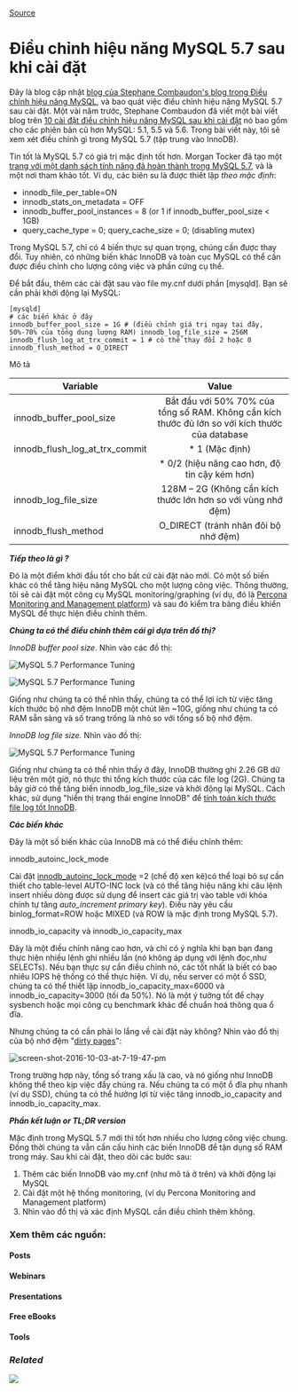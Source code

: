 [Source](https://www.percona.com/blog/2016/10/12/mysql-5-7-performance-tuning-immediately-after-installation/ "Permalink to MySQL 5.7 Performance Tuning Immediately After Installation")

# Điều chỉnh hiệu năng MySQL 5.7 sau khi cài đặt

Đây là blog cập nhật [blog của Stephane Combaudon's blog trong Điều chỉnh hiệu năng MySQL][1], và bao quát việc điều chỉnh hiệu năng MySQL 5.7 sau cài đặt.
Một vài năm trước, Stephane Combaudon đã viết một bài viết blog trên [10 cài đặt điều chỉnh hiệu năng MySQL sau khi cài đặt][1] nó bao gồm cho các phiên bản cũ hơn MySQL: 5.1, 5.5 và 5.6. Trong bài viết này, tôi sẽ xem xét điều chỉnh gì trong MySQL 5.7 (tập trung vào InnoDB).

Tin tốt là MySQL 5.7 có giá trị mặc định tốt hơn. Morgan Tocker đã tạo một [trang với một danh sách tính năng đã hoàn thành trong MySQL 5.7][2], và là một nơi tham khảo tốt. Ví dụ, các biên su là được thiết lập _theo mặc định_:
* innodb_file_per_table=ON
* innodb_stats_on_metadata = OFF
* innodb_buffer_pool_instances = 8 (or 1 if innodb_buffer_pool_size < 1GB)
* query_cache_type = 0; query_cache_size = 0; (disabling mutex)

Trong MySQL 5.7, chỉ có 4 biến thực sự quan trọng, chúng cần được thay đổi. Tuy nhiên, có những biến khác InnoDB và toàn cục MySQL có thể cần được điều chỉnh cho lượng công việc và phần cứng cụ thể.

Để bắt đầu, thêm các cài đặt sau vào file  my.cnf dưới phần [mysqld]. Bạn sẽ cần phải khởi động lại MySQL:

```
[mysqld] 
# các biến khác ở đây
innodb_buffer_pool_size = 1G # (điều chỉnh giá trị ngay tại đây, 50%-70% của tổng dung lượng RAM) innodb_log_file_size = 256M 
innodb_flush_log_at_trx_commit = 1 # có thể thay đổi 2 hoặc 0 
innodb_flush_method = O_DIRECT
```


Mô tả 


| **Variable** |  **Value** |  
|--------------|:-----------:|
| innodb\_buffer\_pool\_size |  Bắt đầu với 50% 70% của tổng số RAM. Không cần kích thước đủ lớn so với kích thước của database |  
| innodb\_flush\_log\_at\_trx\_commit | * 1   (Mặc định)|
||* 0/2 (hiệu năng cao hơn, độ tin cậy kém hơn)|  
| innodb\_log\_file\_size |  128M – 2G (Không cần kích thước lớn hơn so với vùng nhớ đệm) |  
| innodb\_flush\_method |  O_DIRECT (tránh nhân đôi bộ nhớ đệm) | 

 

_**Tiếp theo là gì ?**_

Đó là một điểm khởi đầu tốt cho bất cứ cài đặt nào mới. Có một số biến khác có thể tăng hiệu năng MySQL cho một lượng công việc. Thông thường, tôi sẽ cài đặt một công cụ MySQL monitoring/graphing (ví dụ, đó là [Percona Monitoring and Management platform][3]) và sau đó kiểm tra bảng điều khiển MySQL để thực hiện điều chỉnh thêm.

_**Chúng ta có thể điều chỉnh thêm cái gì dựa trên đồ thị?**_

_InnoDB buffer pool size_. Nhìn vào các đồ thị:

![MySQL 5.7 Performance Tuning][4]

![MySQL 5.7 Performance Tuning][5]

Giống như chúng ta có thể nhìn thấy, chúng ta có thể lợi ích từ việc tăng kích thước bộ nhớ đệm InnoDB một chút lên ~10G, giống như chúng ta có  RAM sẵn sàng và số trang trống là nhỏ so với tổng số  bộ nhớ đệm.

_InnoDB log file size._ Nhìn vào đồ thị:

![MySQL 5.7 Performance Tuning][6]

Giống như chúng ta có thể nhìn thấy ở đây, InnoDB thường ghi 2.26 GB dữ liệu trên một giờ, nó thực thi tổng kích thước của các file log (2G). Chúng ta bây giờ có thể tăng biến innodb\_log\_file\_size và khởi động lại MySQL. Cách khác, sử dụng "hiển thị trạng thái engine InnoDB" để [tính toán kích thước file log tốt InnoDB][7].

_**Các biến khác**_

Đây là một số biến khác của InnoDB mà có thể điều chỉnh thêm:

innodb\_autoinc\_lock_mode

Cài đặt [innodb\_autoinc\_lock\_mode][8] =2 (chế độ xen kẽ)có thể loại bỏ sự cần thiết cho table-level AUTO-INC lock (và có thể tăng hiệu năng khi câu lệnh insert nhiều dòng được sử dụng để insert các giá trị vào table với khóa chính tự tăng *auto\_increment primary key*). Điều này yêu cầu binlog\_format=ROW hoặc MIXED  (và ROW là mặc định trong MySQL 5.7).

innodb\_io\_capacity và innodb\_io\_capacity\_max

Đây là một điều chỉnh nâng cao hơn, và chỉ có ý nghĩa khi bạn bạn đang thực hiện nhiều lệnh ghi nhiều lần (nó không áp dụng với lệnh đọc,như SELECTs). Nếu bạn thực sự cần điều chỉnh nó, các tốt nhất là biết có bao nhiêu IOPS hệ thống có thể thực hiện. Ví dụ, nếu server có một ổ SSD, chúng ta có thể thiết lập innodb_io_capacity_max=6000 và innodb_io_capacity=3000 (tối đa 50%). Nó là một ý tưởng tốt để chạy sysbench hoặc mọi công cụ benchmark khác để chuẩn hoá thông qua ổ đĩa.

Nhưng chúng ta có cần phải lo lắng về cài đặt này không? Nhìn vào đồ thị của bộ nhớ đệm "[dirty pages][9]":

![screen-shot-2016-10-03-at-7-19-47-pm][10]

Trong trường hợp này, tổng số trang xấu là cao, và nó giống như InnoDB không thể theo kịp việc đẩy chúng ra. Nếu chúng ta có một ổ đĩa phụ nhanh (ví dụ SSD), chúng ta có thể hưởng lợi từ việc tăng innodb_io_capacity and innodb_io_capacity_max.

_**Phần kết luận or TL;DR version**_

Mặc định trong MySQL 5.7 mới thì tốt hơn nhiều cho lượng công việc chung. Đồng thời chúng ta vẫn cần cấu hình các biến InnoDB để tận dụng số RAM trong máy. Sau khi cài đặt, theo dõi các bước sau:

1. Thêm các biến InnoDB vào my.cnf (như mô tả ở trên) và khởi động lại MySQL
2. Cài đặt một hệ thống monitoring, (ví dụ Percona Monitoring and Management platform)
3. Nhìn vào đồ thị và xác định MySQL cần điều chỉnh thêm không.

### Xem thêm các nguồn:

#### Posts

#### Webinars

#### Presentations

#### Free eBooks

#### Tools

### _Related_

![][11]

[1]: https://www.percona.com/blog/2014/01/28/10-mysql-performance-tuning-settings-after-installation/
[2]: http://www.thecompletelistoffeatures.com/
[3]: http://pmmdemo.percona.com
[4]: https://www.percona.com/blog/wp-content/uploads/2016/10/Screen-Shot-2016-10-03-at-12.49.22-PM.png
[5]: https://www.percona.com/blog/wp-content/uploads/2016/10/Screen-Shot-2016-10-03-at-12.48.13-PM.png
[6]: https://www.percona.com/blog/wp-content/uploads/2016/10/Screen-Shot-2016-10-03-at-12.43.52-PM.png
[7]: https://www.percona.com/blog/2008/11/21/how-to-calculate-a-good-innodb-log-file-size/
[8]: http://dev.mysql.com/doc/refman/5.7/en/innodb-auto-increment-handling.html
[9]: http://dev.mysql.com/doc/refman/5.7/en/glossary.html#glos_dirty_page
[10]: https://www.percona.com/blog/wp-content/uploads/2016/10/Screen-Shot-2016-10-03-at-7.19.47-PM.png
[11]: https://secure.gravatar.com/avatar/79877aeedbd68531a30468cd771d5d07?s=84&d=mm&r=g
[12]: https://www.percona.com/blog/author/alexanderrubin/

  